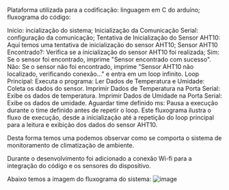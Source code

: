 Plataforma utilizada para a codificação: linguagem em C do arduíno;
fluxograma do código:

Início: incialização do sistema;
Inicialização da Comunicação Serial: configuração da comunicação;
Tentativa de Inicialização do Sensor AHT10: Aqui temos uma tentativa de inicialização do sensor AHT10;
Sensor AHT10 Encontrado?: Verifica se a inicialização do sensor AHT10 foi realizada;
Sim: Se o sensor foi encontrado, imprime "Sensor encontrado com sucesso".
Não: Se o sensor não foi encontrado, imprime "Sensor AHT10 não localizado, verificando conexão..." e entra em um loop infinito.
Loop Principal: Executa o programa:
Ler Dados de Temperatura e Umidade: Coleta os dados do sensor.
Imprimir Dados de Temperatura na Porta Serial: Exibe os dados de temperatura.
Imprimir Dados de Umidade na Porta Serial: Exibe os dados de umidade.
Aguardar time definido ms: Pausa a execução durante o time definido antes de repetir o loop.
Este fluxograma ilustra o fluxo de execução, desde a inicialização até a repetição do loop principal para a leitura e exibição dos dados do sensor AHT10.

Desta forma temos uma podemos observar como se comporta o sistema de monitoramento de climatização de ambiente.

Durante o desenvolvimento foi adicionado a conexão Wi-fi para a integração do código e os sensores do dispositivo.

Abaixo temos a imagem do fluxograma do sistema:
![image](https://github.com/user-attachments/assets/fdeab643-b637-43cd-95cb-0a9d3c7e27e5)
